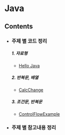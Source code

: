 # Java

## Contents

- ### 주제 별 코드 정리
  ##### 1.  __자료형__
  - [Hello Java](https://github.com/kps990515/ProgrammingStudy/tree/master/Java/HelloJava)

  ##### 2. __반복문, 배열__
  - [CalcChange](https://github.com/kps990515/ProgrammingStudy/tree/master/Java/CalcChange)

  ##### 3. __조건문, 반복문__
  - [ControlFlowExample](https://github.com/kps990515/ProgrammingStudy/tree/master/Java/ControlFlowExample)

- ### 주제 별 참고내용 정리
